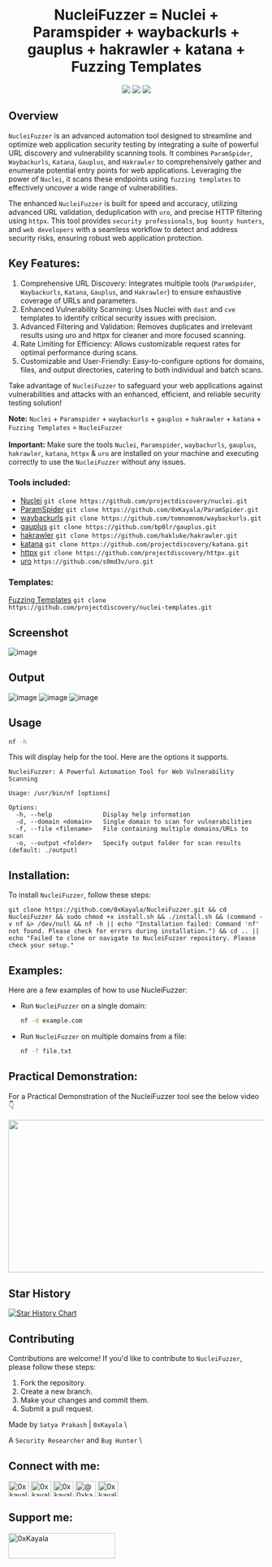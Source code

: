 <h1 align="center"> 
  NucleiFuzzer = Nuclei + Paramspider + waybackurls + gauplus + hakrawler + katana + Fuzzing Templates
  <br>
</h1>

<p align="center">
<a href="https://github.com/0xKayala/NucleiFuzzer/issues"><img src="https://img.shields.io/badge/contributions-welcome-brightgreen.svg?style=flat"></a>
<a href="https://github.com/0xKayala/NucleiFuzzer/releases"><img src="https://img.shields.io/github/v/release/0xkayala/NucleiFuzzer.svg"></a>
<a href="https://twitter.com/0xKayala"><img src="https://img.shields.io/twitter/follow/0xKayala.svg?logo=twitter"></a>
</p>

## Overview
`NucleiFuzzer` is an advanced automation tool designed to streamline and optimize web application security testing by integrating a suite of powerful URL discovery and vulnerability scanning tools. It combines `ParamSpider`, `Waybackurls`, `Katana`, `Gauplus`, and `Hakrawler` to comprehensively gather and enumerate potential entry points for web applications. Leveraging the power of `Nuclei`, it scans these endpoints using `fuzzing templates` to effectively uncover a wide range of vulnerabilities.

The enhanced `NucleiFuzzer` is built for speed and accuracy, utilizing advanced URL validation, deduplication with `uro`, and precise HTTP filtering using `httpx`. This tool provides `security professionals`, `bug bounty hunters`, and `web developers` with a seamless workflow to detect and address security risks, ensuring robust web application protection.

## Key Features:
1. Comprehensive URL Discovery: Integrates multiple tools (`ParamSpider`, `Waybackurls`, `Katana`, `Gauplus`, and `Hakrawler`) to ensure exhaustive coverage of URLs and parameters.
2. Enhanced Vulnerability Scanning: Uses Nuclei with `dast` and `cve` templates to identify critical security issues with precision.
3. Advanced Filtering and Validation: Removes duplicates and irrelevant results using uro and httpx for cleaner and more focused scanning.
4. Rate Limiting for Efficiency: Allows customizable request rates for optimal performance during scans.
5. Customizable and User-Friendly: Easy-to-configure options for domains, files, and output directories, catering to both individual and batch scans.

Take advantage of `NucleiFuzzer` to safeguard your web applications against vulnerabilities and attacks with an enhanced, efficient, and reliable security testing solution!

**Note:** `Nuclei` + `Paramspider` + `waybackurls` + `gauplus` + `hakrawler` + `katana` + `Fuzzing Templates` = `NucleiFuzzer` <br><br>
**Important:** Make sure the tools `Nuclei`, `Paramspider`, `waybackurls`, `gauplus`, `hakrawler`, `katana`, `httpx` & `uro` are installed on your machine and executing correctly to use the `NucleiFuzzer` without any issues.

### Tools included:
- [Nuclei](https://github.com/projectdiscovery/nuclei) `git clone https://github.com/projectdiscovery/nuclei.git`<br>
- [ParamSpider](https://github.com/0xKayala/ParamSpider) `git clone https://github.com/0xKayala/ParamSpider.git`<br>
- [waybackurls](https://github.com/tomnomnom/waybackurls) `git clone https://github.com/tomnomnom/waybackurls.git`<br>
- [gauplus](https://github.com/bp0lr/gauplus) `git clone https://github.com/bp0lr/gauplus.git`<br>
- [hakrawler](https://github.com/hakluke/hakrawler) `git clone https://github.com/hakluke/hakrawler.git`<br>
- [katana](https://github.com/projectdiscovery/katana) `git clone https://github.com/projectdiscovery/katana.git`<br>
- [httpx](https://github.com/projectdiscovery/httpx) `git clone https://github.com/projectdiscovery/httpx.git`<br>
- [uro](https://github.com/s0md3v/uro) `https://github.com/s0md3v/uro.git`<br>


### Templates:
[Fuzzing Templates](https://github.com/projectdiscovery/nuclei-templates) `git clone https://github.com/projectdiscovery/nuclei-templates.git`

## Screenshot
![image](https://github.com/user-attachments/assets/f63f5dd2-8edc-432f-904c-87f2d8c76757)


## Output
![image](https://github.com/user-attachments/assets/f26e6b1e-8bf9-4781-ab08-fe02f19931e3)
![image](https://github.com/user-attachments/assets/0336b4c2-51e6-4a2f-8994-8fc0717d2b75)
![image](https://github.com/user-attachments/assets/8293b1bb-2f8b-4678-bb76-d5da9eea6d05)


## Usage

```sh
nf -h
```

This will display help for the tool. Here are the options it supports.

```console
NucleiFuzzer: A Powerful Automation Tool for Web Vulnerability Scanning

Usage: /usr/bin/nf [options]

Options:
  -h, --help              Display help information
  -d, --domain <domain>   Single domain to scan for vulnerabilities
  -f, --file <filename>   File containing multiple domains/URLs to scan
  -o, --output <folder>   Specify output folder for scan results (default: ./output)
```  

## Installation:

To install `NucleiFuzzer`, follow these steps:

```
git clone https://github.com/0xKayala/NucleiFuzzer.git && cd NucleiFuzzer && sudo chmod +x install.sh && ./install.sh && (command -v nf &> /dev/null && nf -h || echo "Installation failed: Command 'nf' not found. Please check for errors during installation.") && cd .. || echo "Failed to clone or navigate to NucleiFuzzer repository. Please check your setup."
```

## Examples:

Here are a few examples of how to use NucleiFuzzer:

- Run `NucleiFuzzer` on a single domain:

  ```sh
  nf -d example.com
  ```

- Run `NucleiFuzzer` on multiple domains from a file:

  ```sh
  nf -f file.txt
  ```

## Practical Demonstration:

For a Practical Demonstration of the NucleiFuzzer tool see the below video 👇 <br>

[<img src="https://img.youtube.com/vi/2K2gTCHt6kg/hqdefault.jpg" width="600" height="300"/>](https://www.youtube.com/embed/2K2gTCHt6kg)

## Star History

[![Star History Chart](https://api.star-history.com/svg?repos=0xKayala/NucleiFuzzer&type=Date)](https://star-history.com/#0xKayala/NucleiFuzzer&Date)

## Contributing

Contributions are welcome! If you'd like to contribute to `NucleiFuzzer`, please follow these steps:

1. Fork the repository.
2. Create a new branch.
3. Make your changes and commit them.
4. Submit a pull request.

Made by
`Satya Prakash` | `0xKayala` \

A `Security Researcher` and `Bug Hunter` \

## Connect with me:
<p align="left">
<a href="https://twitter.com/0xkayala" target="blank"><img align="center" src="https://raw.githubusercontent.com/rahuldkjain/github-profile-readme-generator/master/src/images/icons/Social/twitter.svg" alt="0xkayala" height="30" width="40" /></a>
<a href="https://linkedin.com/in/0xkayala" target="blank"><img align="center" src="https://raw.githubusercontent.com/rahuldkjain/github-profile-readme-generator/master/src/images/icons/Social/linked-in-alt.svg" alt="0xkayala" height="30" width="40" /></a>
<a href="https://instagram.com/0xkayala" target="blank"><img align="center" src="https://raw.githubusercontent.com/rahuldkjain/github-profile-readme-generator/master/src/images/icons/Social/instagram.svg" alt="0xkayala" height="30" width="40" /></a>
<a href="https://medium.com/@0xkayala" target="blank"><img align="center" src="https://raw.githubusercontent.com/rahuldkjain/github-profile-readme-generator/master/src/images/icons/Social/medium.svg" alt="@0xkayala" height="30" width="40" /></a>
<a href="https://www.youtube.com/@0xkayala" target="blank"><img align="center" src="https://raw.githubusercontent.com/rahuldkjain/github-profile-readme-generator/master/src/images/icons/Social/youtube.svg" alt="0xkayala" height="30" width="40" /></a>
</p>

## Support me:
<p><a href="https://www.buymeacoffee.com/0xKayala"> <img align="left" src="https://cdn.buymeacoffee.com/buttons/v2/default-yellow.png" height="50" width="210" alt="0xKayala" /></a></p><br><br>
